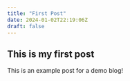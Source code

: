 ```yaml
---
title: "First Post"
date: 2024-01-02T22:19:06Z
draft: false
---
```


## This is my first post

This is an example post for a demo blog!

